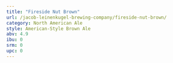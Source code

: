 ```yaml
---
title: "Fireside Nut Brown"
url: /jacob-leinenkugel-brewing-company/fireside-nut-brown/
category: North American Ale
style: American-Style Brown Ale
abv: 4.9
ibu: 0
srm: 0
upc: 0
---
```


